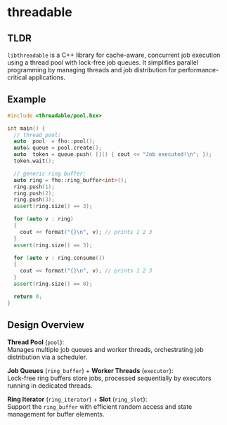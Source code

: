 # threadable

## TLDR
`libthreadable` is a C++ library for cache-aware, concurrent job execution
using a thread pool with lock-free job queues. It simplifies parallel programming
by managing threads and job distribution for performance-critical applications.

## Example
```cpp
#include <threadable/pool.hxx>

int main() {
  // thread pool:
  auto  pool  = fho::pool();
  auto& queue = pool.create();
  auto  token = queue.push( []() { cout << "Job executed!\n"; });
  token.wait();

  // generic ring buffer:
  auto ring = fho::ring_buffer<int>();
  ring.push(1);
  ring.push(2);
  ring.push(3);
  assert(ring.size() == 3);

  for (auto v : ring)
  {
    cout << format("{}\n", v); // prints 1 2 3
  }
  assert(ring.size() == 3);

  for (auto v : ring.consume())
  {
    cout << format("{}\n", v); // prints 1 2 3
  }
  assert(ring.size() == 0);

  return 0;
}
```

## Design Overview

**Thread Pool** (`pool`):  
Manages multiple job queues and worker threads, orchestrating
job distribution via a scheduler.

**Job Queues** (`ring_buffer`) + **Worker Threads** (`executor`):  
Lock-free ring buffers store jobs, processed sequentially by
executors running in dedicated threads.

**Ring Iterator** (`ring_iterator`) + **Slot** (`ring_slot`):  
Support the `ring_buffer` with efficient random access and state
management for buffer elements.
